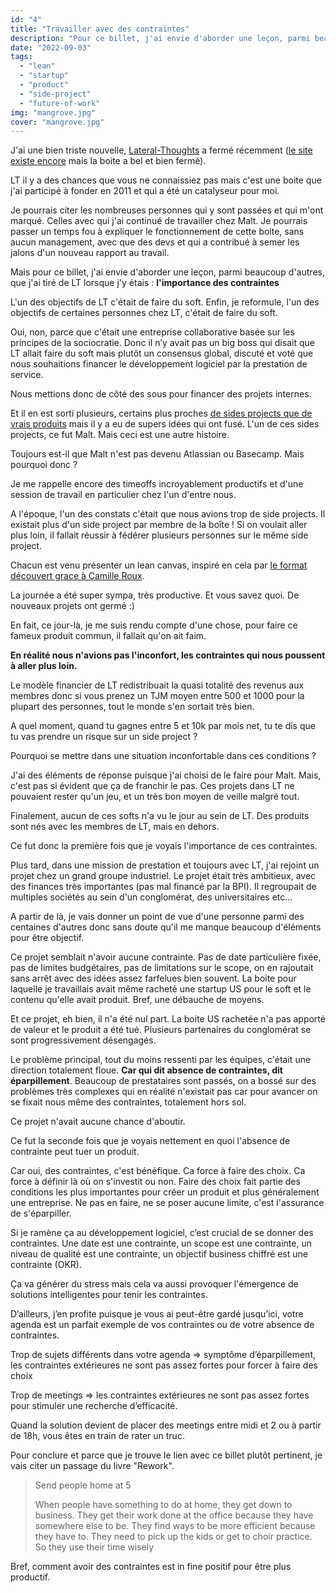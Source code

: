 ```yaml
---
id: "4"
title: "Travailler avec des contraintes"
description: "Pour ce billet, j'ai envie d'aborder une leçon, parmi beaucoup d'autres, que j'ai tiré de LT lorsque j'y étais : l'importance des contraintes"
date: "2022-09-03"
tags:
  - "lean"
  - "startup"
  - "product"
  - "side-project"
  - "future-of-work"
img: "mangrove.jpg"
cover: "mangrove.jpg"
---
```



J'ai une bien triste nouvelle, [Lateral-Thoughts](https://www.societe.com/societe/lateral-thoughts-538042649.html) a fermé récemment ([le site existe encore](http://www.lateral-thoughts.com/) mais la boite a bel et bien fermé).

LT il y a des chances que vous ne connaissiez pas mais c'est une boite que j'ai participé à fonder en 2011 et qui a été un catalyseur pour moi.

Je pourrais citer les nombreuses personnes qui y sont passées et qui m'ont marqué. Celles avec qui j'ai continué de travailler chez Malt. Je pourrais passer un temps fou à expliquer le fonctionnement de cette boite, sans aucun management, avec que des devs et qui a contribué à semer les jalons d'un nouveau rapport au travail.

Mais pour ce billet, j'ai envie d'aborder une leçon, parmi beaucoup d'autres, que j'ai tiré de LT lorsque j'y étais : **l'importance des contraintes**

L'un des objectifs de LT c'était de faire du soft. Enfin, je reformule, l'un des objectifs de certaines personnes chez LT, c'était de faire du soft.

Oui, non, parce que c'était une entreprise collaborative basée sur les principes de la sociocratie. Donc il n’y avait pas un big boss qui disait que LT allait faire du soft mais plutôt un consensus global, discuté et voté que nous souhaitions financer le développement logiciel par la prestation de service.

Nous mettions donc de côté des sous pour financer des projets internes.

Et il en est sorti plusieurs, certains plus proches [de sides projects que de vrais produits](https://ajimoti.com/2020/07/27/produit-versus-side-project/) mais il y a eu de supers idées qui ont fusé. L'un de ces sides projects, ce fut Malt. Mais ceci est une autre histoire.

Toujours est-il que Malt n'est pas devenu Atlassian ou Basecamp. Mais pourquoi donc ?

Je me rappelle encore des timeoffs incroyablement productifs et d'une session de travail en particulier chez l'un d'entre nous.

A l'époque, l'un des constats c'était que nous avions trop de side projects. Il existait plus d'un side project par membre de la boîte ! Si on voulait aller plus loin, il fallait réussir à fédérer plusieurs personnes sur le même side project.

Chacun est venu présenter un lean canvas, inspiré en cela par [le format découvert grace à Camille Roux](https://www.camilleroux.com/2012/11/09/video-testez-votre-idee-en-quelques-heures-sud-web-2012/).

La journée a été super sympa, très productive. Et vous savez quoi. De nouveaux projets ont germé :)

En fait, ce jour-là, je me suis rendu compte d'une chose, pour faire ce fameux produit commun, il fallait qu'on ait faim.

**En réalité nous n'avions pas l'inconfort, les contraintes qui nous poussent à aller plus loin.**

Le modèle financier de LT redistribuait la quasi totalité des revenus aux membres donc si vous prenez un TJM moyen entre 500 et 1000 pour la plupart des personnes, tout le monde s'en sortait très bien.

A quel moment, quand tu gagnes entre 5 et 10k par mois net, tu te dis que tu vas prendre un risque sur un side project ?

Pourquoi se mettre dans une situation inconfortable dans ces conditions ?

J'ai des éléments de réponse puisque j'ai choisi de le faire pour Malt. Mais, c'est pas si évident que ça de franchir le pas. Ces projets dans LT ne pouvaient rester qu'un jeu, et un très bon moyen de veille malgré tout.

Finalement, aucun de ces softs n'a vu le jour au sein de LT. Des produits sont nés avec les membres de LT, mais en dehors.

Ce fut donc la première fois que je voyais l'importance de ces contraintes.

Plus tard, dans une mission de prestation et toujours avec LT, j'ai rejoint un projet chez un grand groupe industriel. Le projet était très ambitieux, avec des finances très importantes (pas mal financé par la BPI). Il regroupait de multiples sociétés au sein d'un conglomérat, des universitaires etc...

A partir de là, je vais donner un point de vue d'une personne parmi des centaines d'autres donc sans doute qu'il me manque beaucoup d'éléments pour être objectif.

Ce projet semblait n'avoir aucune contrainte. Pas de date particulière fixée, pas de limites budgétaires, pas de limitations sur le scope, on en rajoutait sans arrêt avec des idées assez farfelues bien souvent. La boite pour laquelle je travaillais avait même racheté une startup US pour le soft et le contenu qu'elle avait produit. Bref, une débauche de moyens.

Et ce projet, eh bien, il n'a été nul part. La boite US rachetée n'a pas apporté de valeur et le produit a été tué. Plusieurs partenaires du conglomérat se sont progressivement désengagés.

Le problème principal, tout du moins ressenti par les équipes, c'était une direction totalement floue. **Car qui dit absence de contraintes, dit éparpillement**. Beaucoup de prestataires sont passés, on a bossé sur des problèmes très complexes qui en réalité n'existait pas car pour avancer on se fixait nous même des contraintes, totalement hors sol.

Ce projet n'avait aucune chance d'aboutir.

Ce fut la seconde fois que je voyais nettement en quoi l'absence de contrainte peut tuer un produit.

Car oui, des contraintes, c'est bénéfique. Ca force à faire des choix. Ca force à définir là où on s'investit ou non. Faire des choix fait partie des conditions les plus importantes pour créer un produit et plus généralement une entreprise. Ne pas en faire, ne se poser aucune limite, c'est l'assurance de s'éparpiller.

Si je ramène ça au développement logiciel, c’est crucial de se donner des contraintes. Une date est une contrainte, un scope est une contrainte, un niveau de qualité est une contrainte, un objectif business chiffré est une contrainte (OKR).

Ça va générer du stress mais cela va aussi provoquer l'émergence de solutions intelligentes pour tenir les contraintes.

D’ailleurs, j’en profite puisque je vous ai peut-être gardé jusqu’ici, votre agenda est un parfait exemple de vos contraintes ou de votre absence de contraintes.

Trop de sujets différents dans votre agenda => symptôme d’éparpillement, les contraintes extérieures ne sont pas assez fortes pour forcer à faire des choix

Trop de meetings => les contraintes extérieures ne sont pas assez fortes pour stimuler une recherche d’efficacité.

Quand la solution devient de placer des meetings entre midi et 2 ou à partir de 18h, vous êtes en train de rater un truc.

Pour conclure et parce que je trouve le lien avec ce billet plutôt pertinent, je vais citer un passage du livre "Rework".


> Send people home at 5
> 
> When people have something to do at home, they get down to business. They get their work done at the office because they have somewhere else to be. They find ways to be more efficient because they have to. They need to pick up the kids or get to choir practice. So they use their time wisely

Bref, comment avoir des contraintes est in fine positif pour être plus productif.

